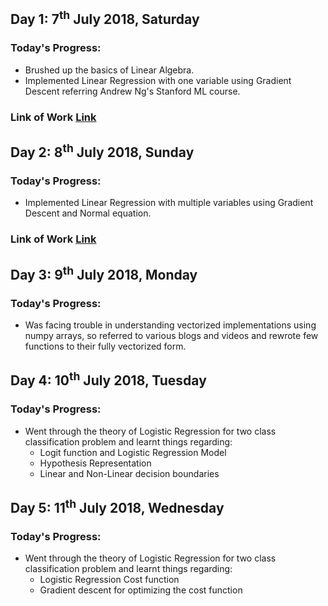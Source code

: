 ## Day 1: 7<sup>th</sup> July 2018, Saturday
### Today's Progress:
* Brushed up the basics of Linear Algebra.
* Implemented Linear Regression with one variable using Gradient Descent referring Andrew Ng's Stanford ML course.
### Link of Work [Link](https://github.com/Suraj-Bhor/100-Days-of-ML-Code/blob/master/Work/ex1.m)


## Day 2: 8<sup>th</sup> July 2018, Sunday
### Today's Progress:
* Implemented Linear Regression with multiple variables using Gradient Descent and Normal equation.
### Link of Work [Link](https://github.com/Suraj-Bhor/100-Days-of-ML-Code/blob/master/Work/ex1_multi.m)

## Day 3: 9<sup>th</sup> July 2018, Monday
### Today's Progress:
* Was facing trouble in understanding vectorized implementations using numpy arrays, so referred to various blogs and videos and rewrote few functions to their fully vectorized form.

## Day 4: 10<sup>th</sup> July 2018, Tuesday
### Today's Progress:
* Went through the theory of Logistic Regression for two class classification problem and learnt things regarding:
    * Logit function and Logistic Regression Model
    * Hypothesis Representation
    * Linear and Non-Linear decision boundaries
    
## Day 5: 11<sup>th</sup> July 2018, Wednesday
### Today's Progress:
* Went through the theory of Logistic Regression for two class classification problem and learnt things regarding:
    * Logistic Regression Cost function
    * Gradient descent for optimizing the cost function
